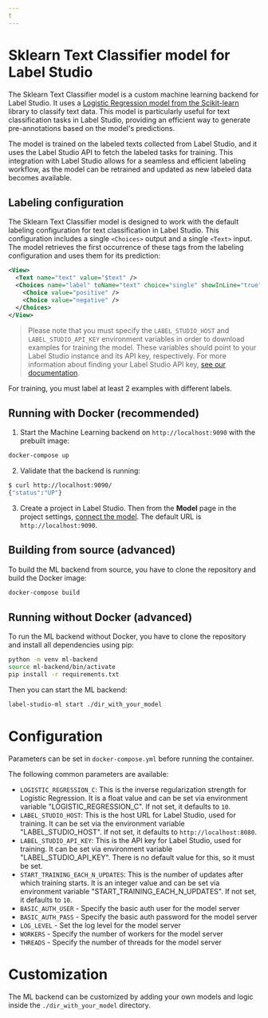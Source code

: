 ```yaml
---
t
---
```


<!--
---
title: Sklearn Text Classifier model
type: guide
tier: all
order: 50
hide_menu: true
hide_frontmatter_title: true
meta_title: Sklearn Text Classifier model for Label Studio
meta_description: Tutorial on how to use an example ML backend for Label Studio with Scikit-learn logistic regression
categories:
    - Natural Language Processing
    - Text Classification
    - Scikit-learn
image: "/tutorials/scikit-learn.png"
---
-->

# Sklearn Text Classifier model for Label Studio

The Sklearn Text Classifier model is a custom machine learning backend for Label Studio. It uses a [Logistic Regression model from the Scikit-learn](https://scikit-learn.org/) library to classify text data. This model is particularly useful for text classification tasks in Label Studio, providing an efficient way to generate pre-annotations based on the model's predictions.

The model is trained on the labeled texts collected from Label Studio, and it uses the Label Studio API to fetch the labeled tasks for training. This integration with Label Studio allows for a seamless and efficient labeling workflow, as the model can be retrained and updated as new labeled data becomes available.

## Labeling configuration

The Sklearn Text Classifier model is designed to work with the default labeling configuration for text classification in Label Studio. This configuration includes a single `<Choices>` output and a single `<Text>` input. The model retrieves the first occurrence of these tags from the labeling configuration and uses them for its prediction:

```xml
<View>
  <Text name="text" value="$text" />
  <Choices name="label" toName="text" choice="single" showInLine="true">
    <Choice value="positive" />
    <Choice value="negative" />
  </Choices>
</View>
```

> Please note that you must specify the `LABEL_STUDIO_HOST` and `LABEL_STUDIO_API_KEY` environment variables in order to download examples for training the model. These variables should point to your Label Studio instance and its API key, respectively. For more information about finding your Label Studio API key, [see our documentation](https://labelstud.io/guide/user_account#Access-token).

For training, you must label at least 2 examples with different labels.

## Running with Docker (recommended)

1. Start the Machine Learning backend on `http://localhost:9090` with the prebuilt image:

```bash
docker-compose up
```

2. Validate that the backend is running:

```bash
$ curl http://localhost:9090/
{"status":"UP"}
```

3. Create a project in Label Studio. Then from the **Model** page in the project settings, [connect the model](https://labelstud.io/guide/ml#Connect-the-model-to-Label-Studio). The default URL is `http://localhost:9090`.


## Building from source (advanced)

To build the ML backend from source, you have to clone the repository and build the Docker image:

```bash
docker-compose build
```

## Running without Docker (advanced)

To run the ML backend without Docker, you have to clone the repository and install all dependencies using pip:

```bash
python -m venv ml-backend
source ml-backend/bin/activate
pip install -r requirements.txt
```

Then you can start the ML backend:

```bash
label-studio-ml start ./dir_with_your_model
```

# Configuration

Parameters can be set in `docker-compose.yml` before running the container.

The following common parameters are available:

- `LOGISTIC_REGRESSION_C`: This is the inverse regularization strength for Logistic Regression. It is a float value and can be set via environment variable "LOGISTIC_REGRESSION_C". If not set, it defaults to `10`.
- `LABEL_STUDIO_HOST`: This is the host URL for Label Studio, used for training. It can be set via the environment variable "LABEL_STUDIO_HOST". If not set, it defaults to `http://localhost:8080`.
- `LABEL_STUDIO_API_KEY`: This is the API key for Label Studio, used for training. It can be set via environment variable "LABEL_STUDIO_API_KEY". There is no default value for this, so it must be set.
- `START_TRAINING_EACH_N_UPDATES`: This is the number of updates after which training starts. It is an integer value and can be set via environment variable "START_TRAINING_EACH_N_UPDATES". If not set, it defaults to `10`.
- `BASIC_AUTH_USER` - Specify the basic auth user for the model server
- `BASIC_AUTH_PASS` - Specify the basic auth password for the model server
- `LOG_LEVEL` - Set the log level for the model server
- `WORKERS` - Specify the number of workers for the model server
- `THREADS` - Specify the number of threads for the model server

# Customization

The ML backend can be customized by adding your own models and logic inside the `./dir_with_your_model` directory.